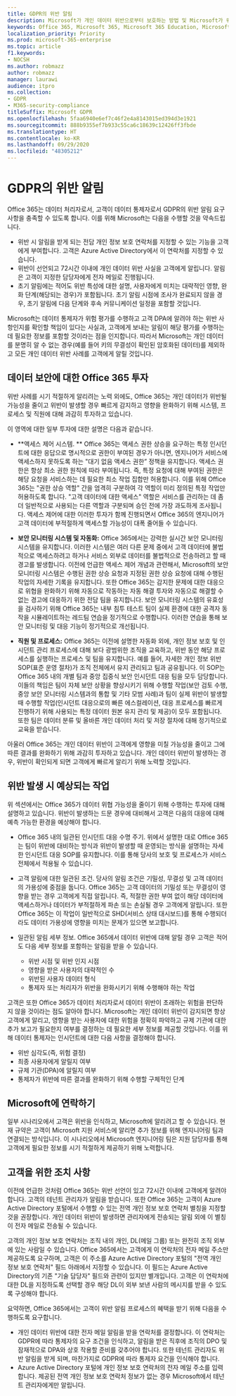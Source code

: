 ```yaml
---
title: GDPR의 위반 알림
description: Microsoft가 개인 데이터 위반으로부터 보호하는 방법 및 Microsoft가 위반 발생 시 대응하고 사용자에게 알리는 방법입니다.
keywords: Office 365, Microsoft 365, Microsoft 365 Education, Microsoft 365 설명서, GDPR
localization_priority: Priority
ms.prod: microsoft-365-enterprise
ms.topic: article
f1.keywords:
- NOCSH
ms.author: robmazz
author: robmazz
manager: laurawi
audience: itpro
ms.collection:
- GDPR
- M365-security-compliance
titleSuffix: Microsoft GDPR
ms.openlocfilehash: 5faa6940e6ef7c46f2e4a8143015ed394d3e1921
ms.sourcegitcommit: 888b9355ef7b933c55ca6c18639c12426ff3fbde
ms.translationtype: HT
ms.contentlocale: ko-KR
ms.lasthandoff: 09/29/2020
ms.locfileid: "48305212"
---
```

# <a name="breach-notification-under-the-gdpr"></a>GDPR의 위반 알림

Office 365는 데이터 처리자로서, 고객이 데이터 통제자로서 GDPR의 위반 알림 요구 사항을 충족할 수 있도록 합니다. 이를 위해 Microsoft는 다음을 수행할 것을 약속드립니다.

- 위반 시 알림을 받게 되는 전담 개인 정보 보호 연락처를 지정할 수 있는 기능을 고객에게 부여합니다. 고객은 Azure Active Directory에서 이 연락처를 지정할 수 있습니다.
- 위반이 선언되고 72시간 이내에 개인 데이터 위반 사실을 고객에게 알립니다. 알림은 고객이 지정한 담당자에게 전자 메일로 진행됩니다.
- 초기 알림에는 적어도 위반 특성에 대한 설명, 사용자에게 미치는 대략적인 영향, 완화 단계(해당되는 경우)가 포함됩니다. 초기 알림 시점에 조사가 완료되지 않을 경우, 초기 알림에 다음 단계와 후속 커뮤니케이션 일정을 포함할 것입니다.

Microsoft는 데이터 통제자가 위험 평가를 수행하고 고객 DPA에 알려야 하는 위반 사항인지를 확인할 책임이 있다는 사실과, 고객에게 보내는 알림이 해당 평가를 수행하는 데 필요한 정보를 포함할 것이라는 점을 인지합니다. 따라서 Microsoft는 개인 데이터를 분명히 알 수 없는 경우(예를 들어 키의 무결성이 확인된 암호화된 데이터)를 제외하고 모든 개인 데이터 위반 사례를 고객에게 알릴 것입니다.

## <a name="office-365-investments-in-data-security"></a>데이터 보안에 대한 Office 365 투자

위반 사례를 시기 적절하게 알리려는 노력 외에도, Office 365는 개인 데이터가 위반될 가능성을 줄이고 위반이 발생할 경우 빠르게 감지하고 영향을 완화하기 위해 시스템, 프로세스 및 직원에 대해 과감히 투자하고 있습니다.

이 영역에 대한 일부 투자에 대한 설명은 다음과 같습니다.

- **액세스 제어 시스템. ** Office 365는 액세스 권한 상승을 요구하는 특정 인시던트에 대한 응답으로 명시적으로 권한이 부여된 경우가 아니면, 엔지니어가 서비스에 액세스하지 못하도록 하는 "대기 없음 액세스 권한” 정책을 유지합니다. 액세스 권한은 항상 최소 권한 원칙에 따라 부여됩니다. 즉, 특정 요청에 대해 부여된 권한은 해당 요청을 서비스하는 데 필요한 최소 작업 집합만 허용합니다. 이를 위해 Office 365는 "권한 상승 역할" 간을 엄격히 구분하여 각 역할이 미리 정의된 특정 작업만 허용하도록 합니다. "고객 데이터에 대한 액세스" 역할은 서비스를 관리하는 데 좀 더 일반적으로 사용되는 다른 역할과 구분되며 승인 전에 가장 과도하게 조사됩니다. 액세스 제어에 대한 이러한 투자가 함께 진행되면서 Office 365의 엔지니어가 고객 데이터에 부적절하게 액세스할 가능성이 대폭 줄어들 수 있습니다.

- **보안 모니터링 시스템 및 자동화:** Office 365에서는 강력한 실시간 보안 모니터링 시스템을 유지합니다. 이러한 시스템은 여러 다른 문제 중에서 고객 데이터에 불법적으로 액세스하려고 하거나 서비스 외부로 데이터를 불법적으로 전송하려고 할 때 경고를 발생합니다. 이전에 언급한 액세스 제어 개념과 관련해서, Microsoft의 보안 모니터링 시스템은 수행된 권한 상승 요청과 지정된 권한 상승 요청에 대해 수행된 작업의 자세한 기록을 유지합니다. 또한 Office 365는 감지한 문제에 대한 대응으로 위협을 완화하기 위해 자동으로 작동하는 자동 해결 투자와 자동으로 해결할 수 없는 경고에 대응하기 위한 전담 팀을 유지합니다. 보안 모니터링 시스템의 유효성을 검사하기 위해 Office 365는 내부 침투 테스트 팀이 실제 환경에 대한 공격자 동작을 시뮬레이트하는 레드팀 연습을 정기적으로 수행합니다. 이러한 연습을 통해 보안 모니터링 및 대응 기능이 정기적으로 개선됩니다.

- **직원 및 프로세스:** Office 365는 이전에 설명한 자동화 외에, 개인 정보 보호 및 인시던트 관리 프로세스에 대해 보다 광범위한 조직을 교육하고, 위반 동안 해당 프로세스를 실행하는 프로세스 및 팀을 유지합니다. 예를 들어, 자세한 개인 정보 위반 SOP(표준 운영 절차)가 조직 전체에서 유지 관리되고 팀과 공유됩니다. 이 SOP는 Office 365 내의 개별 팀과 중앙 집중식 보안 인시던트 대응 팀을 모두 담당합니다. 이들의 책임은 팀이 자체 보안 상황을 향상시키기 위해 수행할 작업(보안 검토 수행, 중앙 보안 모니터링 시스템과의 통합 및 기타 모범 사례)과 팀이 실제 위반이 발생할 때 수행할 작업(인시던트 대응으로의 빠른 에스컬레이션, 대응 프로세스를 빠르게 진행하기 위해 사용되는 특정 데이터 원본 유지 관리 및 제공)이 모두 포함됩니다. 또한 팀은 데이터 분류 및 올바른 개인 데이터 처리 및 저장 절차에 대해 정기적으로 교육을 받습니다.

아울러 Office 365는 개인 데이터 위반이 고객에게 영향을 미칠 가능성을 줄이고 그에 따른 결과를 완화하기 위해 과감히 투자하고 있습니다. 개인 데이터 위반이 발생하는 경우, 위반이 확인되게 되면 고객에게 빠르게 알리기 위해 노력할 것입니다.

## <a name="what-to-expect-in-the-event-of-breach"></a>위반 발생 시 예상되는 작업

위 섹션에서는 Office 365가 데이터 위협 가능성을 줄이기 위해 수행하는 투자에 대해 설명하고 있습니다. 위반이 발생하는 드문 경우에 대비해서 고객은 다음의 대응에 대해 예측 가능한 환경을 예상해야 합니다.

- Office 365 내의 일관된 인시던트 대응 수명 주기. 위에서 설명한 대로 Office 365는 팀이 위반에 대비하는 방식과 위반이 발생할 때 운영되는 방식을 설명하는 자세한 인시던트 대응 SOP를 유지합니다. 이를 통해 당사의 보호 및 프로세스가 서비스 전체에서 적용될 수 있습니다.

- 고객 알림에 대한 일관된 조건. 당사의 알림 조건은 기밀성, 무결성 및 고객 데이터의 가용성에 중점을 둡니다. Office 365는 고객 데이터의 기밀성 또는 무결성이 영향을 받는 경우 고객에게 직접 알립니다. 즉, 적절한 권한 부여 없이 해당 데이터에 액세스하거나 데이터가 부적절하게 파손 또는 손실될 경우 고객에게 알립니다. 또한 Office 365는 이 작업이 일반적으로 SHD(서비스 상태 대시보드)를 통해 수행되더라도 데이터 가용성에 영향을 미치는 문제가 있으면 보고합니다.

- 일관된 알림 세부 정보. Office 365에서 데이터 위반에 대해 알릴 경우 고객은 적어도 다음 세부 정보를 포함하는 알림을 받을 수 있습니다.

    - 위반 시점 및 위반 인지 시점
    - 영향을 받은 사용자의 대략적인 수
    - 위반된 사용자 데이터 형식
    - 통제자 또는 처리자가 위반을 완화시키기 위해 수행해야 하는 작업

고객은 또한 Office 365가 데이터 처리자로서 데이터 위반이 초래하는 위험을 판단하지 않을 것이라는 점도 알아야 합니다. Microsoft는 개인 데이터 위반이 감지되면 항상 고객에게 알리고, 영향을 받는 사용자에 대한 위험을 정확히 파악하고 규제 기관에 대한 추가 보고가 필요한지 여부를 결정하는 데 필요한 세부 정보를 제공할 것입니다. 이를 위해 데이터 통제자는 인시던트에 대한 다음 사항을 결정해야 합니다.

- 위반 심각도(즉, 위험 결정)
- 최종 사용자에게 알릴지 여부
- 규제 기관(DPA)에 알릴지 여부
- 통제자가 위반에 따른 결과를 완화하기 위해 수행할 구체적인 단계

## <a name="contacting-microsoft"></a>Microsoft에 연락하기

일부 시나리오에서 고객은 위반을 인식하고, Microsoft에 알리려고 할 수 있습니다. 현재 규약은 고객이 Microsoft 지원 서비스에 알리면 추가 정보를 위해 엔지니어링 팀과 연결되는 방식입니다. 이 시나리오에서 Microsoft 엔지니어링 팀은 지원 담당자를 통해 고객에게 필요한 정보를 시기 적절하게 제공하기 위해 노력합니다.

## <a name="call-to-action-for-customers"></a>고객을 위한 조치 사항

이전에 언급한 것처럼 Office 365는 위반 선언이 있고 72시간 이내에 고객에게 알려야 합니다. 고객의 테넌트 관리자가 알림을 받습니다. 또한 Office 365는 고객이 Azure Active Directory 포털에서 수행할 수 있는 전역 개인 정보 보호 연락처 별칭을 지정할 것을 권장합니다. 개인 데이터 위반이 발생하면 관리자에게 전송되는 알림 외에 이 별칭이 전자 메일로 전송될 수 있습니다.

고객의 개인 정보 보호 연락처는 조직 내의 개인, DL(메일 그룹) 또는 완전히 조직 외부에 있는 사람일 수 있습니다. Office 365에서는 고객에게 이 연락처의 전자 메일 주소만 제공하도록 요구하며, 고객은 이 주소를 Azure Active Directory 포털의 "전역 개인 정보 보호 연락처" 필드 아래에서 지정할 수 있습니다. 이 필드는 Azure Active Directory의 기존 "기술 담당자" 필드와 관련이 있지만 별개입니다. 고객은 이 연락처에 대한 DL을 지정하도록 선택할 경우 해당 DL이 외부 보낸 사람의 메시지를 받을 수 있도록 구성해야 합니다.

요약하면, Office 365에서는 고객이 위반 알림 프로세스의 혜택을 받기 위해 다음을 수행하도록 요구합니다.

- 개인 데이터 위반에 대한 전자 메일 알림을 받을 연락처를 결정합니다. 이 연락처는 GDPR에 따라 통제자의 요구 조건을 인식하고, 알림을 받은 직후에 조직의 DPO 및 잠재적으로 DPA와 상호 작용할 준비를 갖추어야 합니다. 또한 테넌트 관리자도 위반 알림을 받게 되며, 마찬가지로 GDPR에 따라 통제자 요건을 인식해야 합니다.
- Azure Active Directory 포털에 개인 정보 보호 연락처의 전자 메일 주소를 입력합니다. 제공된 전역 개인 정보 보호 연락처 정보가 없는 경우 Microsoft에서 테넌트 관리자에게만 알립니다.
